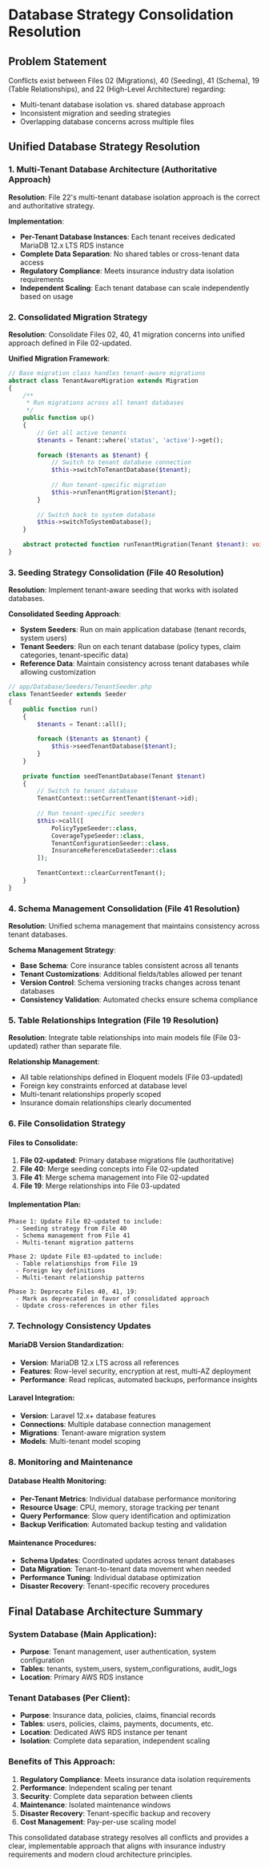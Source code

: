 # Database Strategy Consolidation Resolution

## Problem Statement
Conflicts exist between Files 02 (Migrations), 40 (Seeding), 41 (Schema), 19 (Table Relationships), and 22 (High-Level Architecture) regarding:
- Multi-tenant database isolation vs. shared database approach
- Inconsistent migration and seeding strategies  
- Overlapping database concerns across multiple files

## Unified Database Strategy Resolution

### 1. Multi-Tenant Database Architecture (Authoritative Approach)
**Resolution**: File 22's multi-tenant database isolation approach is the correct and authoritative strategy.

**Implementation**:
- **Per-Tenant Database Instances**: Each tenant receives dedicated MariaDB 12.x LTS RDS instance
- **Complete Data Separation**: No shared tables or cross-tenant data access
- **Regulatory Compliance**: Meets insurance industry data isolation requirements
- **Independent Scaling**: Each tenant database can scale independently based on usage

### 2. Consolidated Migration Strategy
**Resolution**: Consolidate Files 02, 40, 41 migration concerns into unified approach defined in File 02-updated.

**Unified Migration Framework**:
```php
// Base migration class handles tenant-aware migrations
abstract class TenantAwareMigration extends Migration
{
    /**
     * Run migrations across all tenant databases
     */
    public function up()
    {
        // Get all active tenants
        $tenants = Tenant::where('status', 'active')->get();
        
        foreach ($tenants as $tenant) {
            // Switch to tenant database connection
            $this->switchToTenantDatabase($tenant);
            
            // Run tenant-specific migration
            $this->runTenantMigration($tenant);
        }
        
        // Switch back to system database
        $this->switchToSystemDatabase();
    }
    
    abstract protected function runTenantMigration(Tenant $tenant): void;
}
```

### 3. Seeding Strategy Consolidation (File 40 Resolution)
**Resolution**: Implement tenant-aware seeding that works with isolated databases.

**Consolidated Seeding Approach**:
- **System Seeders**: Run on main application database (tenant records, system users)
- **Tenant Seeders**: Run on each tenant database (policy types, claim categories, tenant-specific data)
- **Reference Data**: Maintain consistency across tenant databases while allowing customization

```php
// app/Database/Seeders/TenantSeeder.php
class TenantSeeder extends Seeder
{
    public function run()
    {
        $tenants = Tenant::all();
        
        foreach ($tenants as $tenant) {
            $this->seedTenantDatabase($tenant);
        }
    }
    
    private function seedTenantDatabase(Tenant $tenant)
    {
        // Switch to tenant database
        TenantContext::setCurrentTenant($tenant->id);
        
        // Run tenant-specific seeders
        $this->call([
            PolicyTypeSeeder::class,
            CoverageTypeSeeder::class,
            TenantConfigurationSeeder::class,
            InsuranceReferenceDataSeeder::class
        ]);
        
        TenantContext::clearCurrentTenant();
    }
}
```

### 4. Schema Management Consolidation (File 41 Resolution)
**Resolution**: Unified schema management that maintains consistency across tenant databases.

**Schema Management Strategy**:
- **Base Schema**: Core insurance tables consistent across all tenants
- **Tenant Customizations**: Additional fields/tables allowed per tenant
- **Version Control**: Schema versioning tracks changes across tenant databases
- **Consistency Validation**: Automated checks ensure schema compliance

### 5. Table Relationships Integration (File 19 Resolution)
**Resolution**: Integrate table relationships into main models file (File 03-updated) rather than separate file.

**Relationship Management**:
- All table relationships defined in Eloquent models (File 03-updated)
- Foreign key constraints enforced at database level
- Multi-tenant relationships properly scoped
- Insurance domain relationships clearly documented

### 6. File Consolidation Strategy

#### Files to Consolidate:
1. **File 02-updated**: Primary database migrations file (authoritative)
2. **File 40**: Merge seeding concepts into File 02-updated
3. **File 41**: Merge schema management into File 02-updated  
4. **File 19**: Merge relationships into File 03-updated

#### Implementation Plan:
```
Phase 1: Update File 02-updated to include:
  - Seeding strategy from File 40
  - Schema management from File 41
  - Multi-tenant migration patterns

Phase 2: Update File 03-updated to include:
  - Table relationships from File 19
  - Foreign key definitions
  - Multi-tenant relationship patterns

Phase 3: Deprecate Files 40, 41, 19:
  - Mark as deprecated in favor of consolidated approach
  - Update cross-references in other files
```

### 7. Technology Consistency Updates

#### MariaDB Version Standardization:
- **Version**: MariaDB 12.x LTS across all references
- **Features**: Row-level security, encryption at rest, multi-AZ deployment
- **Performance**: Read replicas, automated backups, performance insights

#### Laravel Integration:
- **Version**: Laravel 12.x+ database features
- **Connections**: Multiple database connection management
- **Migrations**: Tenant-aware migration system
- **Models**: Multi-tenant model scoping

### 8. Monitoring and Maintenance

#### Database Health Monitoring:
- **Per-Tenant Metrics**: Individual database performance monitoring
- **Resource Usage**: CPU, memory, storage tracking per tenant
- **Query Performance**: Slow query identification and optimization
- **Backup Verification**: Automated backup testing and validation

#### Maintenance Procedures:
- **Schema Updates**: Coordinated updates across tenant databases
- **Data Migration**: Tenant-to-tenant data movement when needed
- **Performance Tuning**: Individual database optimization
- **Disaster Recovery**: Tenant-specific recovery procedures

## Final Database Architecture Summary

### System Database (Main Application):
- **Purpose**: Tenant management, user authentication, system configuration
- **Tables**: tenants, system_users, system_configurations, audit_logs
- **Location**: Primary AWS RDS instance

### Tenant Databases (Per Client):
- **Purpose**: Insurance data, policies, claims, financial records
- **Tables**: users, policies, claims, payments, documents, etc.
- **Location**: Dedicated AWS RDS instance per tenant
- **Isolation**: Complete data separation, independent scaling

### Benefits of This Approach:
1. **Regulatory Compliance**: Meets insurance data isolation requirements
2. **Performance**: Independent scaling per tenant
3. **Security**: Complete data separation between clients
4. **Maintenance**: Isolated maintenance windows
5. **Disaster Recovery**: Tenant-specific backup and recovery
6. **Cost Management**: Pay-per-use scaling model

This consolidated database strategy resolves all conflicts and provides a clear, implementable approach that aligns with insurance industry requirements and modern cloud architecture principles.